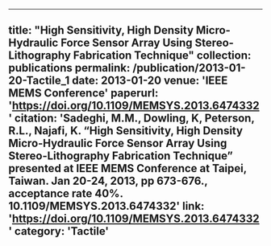 ---
title: "High Sensitivity, High Density Micro-Hydraulic Force Sensor Array Using Stereo-Lithography Fabrication Technique"
collection: publications
permalink: /publication/2013-01-20-Tactile_1
date: 2013-01-20
venue: 'IEEE MEMS Conference'
paperurl: 'https://doi.org/10.1109/MEMSYS.2013.6474332'
citation: 'Sadeghi, M.M., Dowling, K, Peterson, R.L., Najafi, K. “High Sensitivity, High Density Micro-Hydraulic Force Sensor Array Using Stereo-Lithography Fabrication Technique” presented at IEEE MEMS Conference at Taipei, Taiwan. Jan 20-24, 2013, pp 673-676., acceptance rate 40%. 10.1109/MEMSYS.2013.6474332'
link: 'https://doi.org/10.1109/MEMSYS.2013.6474332'
category: 'Tactile'
----